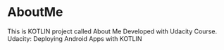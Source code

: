 # AboutMe
This is KOTLIN project called About Me Developed with Udacity Course.
Udacity: Deploying Android Apps with KOTLIN
